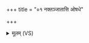 +++
title = "०१ नक्तञ्जातासि ओषधे"

+++
<details><summary>मूलम् (VS)</summary>

न॑क्तंजा॒तासि॑ ओषधे॒ रामे॒ कृष्णे॒ असि॑क्नि च। इ॒दं र॑जनि रजय कि॒लासं॑ पलि॒तं च॒ यत् ॥
</details>